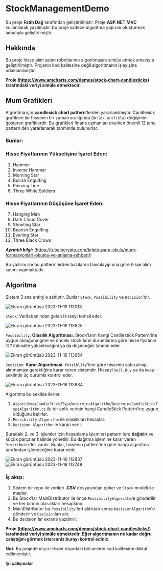 # StockManagementDemo
Bu proje **Fatih Dağ** tarafından geliştirilmiştir. Proje **ASP.NET MVC** kullanılarak yazılmıştır. bu proje sadece algoritma yapısını oluşturmak amacıyla geliştirilmiştir.

## Hakkında
Bu proje hisse alım satım robotlarının algoritmasını simüle etmek amacıyla geliştirilmiştir.
Projenin kod kalitesine değil algoritmanın işleyişine odaklanılmıştır.

**Proje (https://www.amcharts.com/demos/stock-chart-candlesticks) tarafındaki veriyi simüle etmektedir.**

## Mum Grafikleri
Algoritma için **candlesick chart pattern**'lerden yararlanılmıştır. Candlesick grafikleri bir hissenin bir zaman aralığında (ör:`1dk aralıkla`) değişimini gösteren grafiklerdir.
Bu grafikleri finans uzmanları okurken önemli 12 tane pattern den yararlanarak tahminde bulunurlar.

### **Bunlar**:
### Hisse Fiyatlarının Yükselişine İşaret Eden:
1. Hammer
2. Inverse Hammer
3. Morning Star
4. Bullish Engulfing
5. Piercing Line
6. Three White Soldiers

### Hisse Fiyatlarının Düşüşüne İşaret Eden:
7. Hanging Man
8. Dark Cloud Cover
9. Shooting Star
10. Bearish Engulfing
11. Evening Star
12. Three Black Crows
    
***Ayrıntılı bilgi:*** (https://tr.beincrypto.com/kripto-para-okulu/mum-formasyonlari-okuma-ve-anlama-rehberi/)

Bu yazılım ise bu pattern'lerden bazılarını tanımlayıp ona göre hisse alım satımı yapmaktadır.

## Algoritma
Sistem 3 ana entity'e sahiptir. Bunlar `Stock`, `Possibility` ve `Decision`'dır.

![Ekran görüntüsü 2023-11-19 113013](https://github.com/Dagbfatih/StockManagementDemo/assets/74913012/81da61c0-05ff-46da-ad25-e853014409dd)

`Stock`: Veritabanından gelen Hisseyi temsil eder.

![Ekran görüntüsü 2023-11-19 113625](https://github.com/Dagbfatih/StockManagementDemo/assets/74913012/86a85552-08fb-4841-94ac-21243659b2a7)

`Possibility`: **Olasılık Algoritması.** Stock'ların hangi Candlestick Pattern'ine uygun olduğuna göre ve önceki stock'ların durumlarına göre hisse fiyatının %? ihtimalle yükseleceğini ya da düşeceğini tahmin eder.

![Ekran görüntüsü 2023-11-19 113654](https://github.com/Dagbfatih/StockManagementDemo/assets/74913012/aa7b1a20-8044-46a7-876d-366c4dde824a)

`Decision`: **Karar Algoritması.** `Possiblity`'lere göre hissenin satın alınıp alınmaması gerektiğine karar veren sistemdir. Hisseyi `Sell`, `Buy` ya da `Keep` şeklinde üç durumla kontrol eder.

![Ekran görüntüsü 2023-11-19 113934](https://github.com/Dagbfatih/StockManagementDemo/assets/74913012/8b6d22bc-d869-488f-a972-00964ee4a6ff)

Algoritma bu şekilde ilerler. 
1. `Algorithms`/`CandleStick`/`TypeDetermineAlgorithm`/`DetermineCandleStickTypeAlgorithm.cs` ile bir anlık verinin hangi CandleStick Pattern'ine uygun olduğunu belirler.
2. `Possibility Algorithm` ile olasılıkları hesaplar.
3. `Decision Algorithm` ile kararı verir.

Buradaki 2. ve 3. işlemler için hesaplama işlemleri pattern'lere **dağıtılır** ve küçük parçalar halinde yönetilir.
Bu dağıtma işlemine karar veren `Distributor`'ler vardır.
Bunlar, hissenin pattern'ine göre hangi algoritma tarafından işleneceğine karar verir.

![Ekran görüntüsü 2023-11-19 112837](https://github.com/Dagbfatih/StockManagementDemo/assets/74913012/18074d2a-e632-4261-9ba5-4fc68053e9f6)
![Ekran görüntüsü 2023-11-19 112748](https://github.com/Dagbfatih/StockManagementDemo/assets/74913012/a7f8e2f9-f89f-4d0e-96a3-89afb30d5838)

### İş akışı:
1. Sistem bir repo ile verileri **.CSV** dosyasından çeker ve `Stock` modeli ile mapler.
2. Bu Stock'lar MainDistributor ile önce `PossibilityAlgorithm`'e gönderilir ve her birinin olasılıkları hesaplanır.
3. MainDistributor bu `Possibility`'leri aldıktan sonra `DecisionAlgorithm`'e gönderir ve `Decision`ları alır.
4. Bu decision'lar ekrana yazdırılır.

**Proje (https://www.amcharts.com/demos/stock-chart-candlesticks/) tarafındaki veriyi simüle etmektedir.**
**Eğer algoritmanın ne kadar doğru çalıştığını görmek isterseniz burayı kontrol ediniz.**

**Not:** Bu projede `Algorithm`ler dışındaki bölümlerin kod kalitesine dikkat edilmemiştir.

**İyi çalışmalar**
